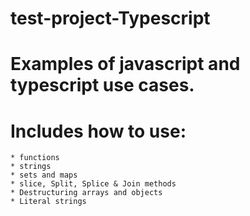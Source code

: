# test-project-Typescript

# Examples of javascript and typescript use cases.

# Includes how to use:
    * functions
    * strings
    * sets and maps
    * slice, Split, Splice & Join methods
    * Destructuring arrays and objects
    * Literal strings